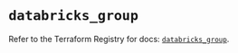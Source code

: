 # `databricks_group`

Refer to the Terraform Registry for docs: [`databricks_group`](https://registry.terraform.io/providers/databricks/databricks/1.33.0/docs/resources/group).
